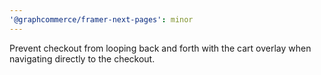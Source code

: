 ```yaml
---
'@graphcommerce/framer-next-pages': minor
---
```


Prevent checkout from looping back and forth with the cart overlay when navigating directly to the checkout.
